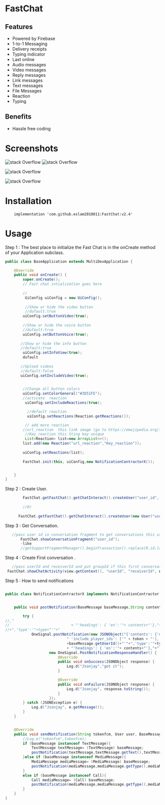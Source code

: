 # FastChat


## Features
- Powered by Firebase
- 1-to-1 Messaging
- Delivery receipts
- Typing indicator
- Last online
- Audio messages
- Video messages
- Reply messages
- Link messages
- Text messages
- File Messages
- Reaction 
- Typing

## Benefits
 - Hassle free coding



# Screenshots

 ![stack Overflow](https://scontent.fcai20-4.fna.fbcdn.net/v/t1.15752-9/241004658_2949826991945775_4212666001145548843_n.jpg?_nc_cat=107&ccb=1-5&_nc_sid=ae9488&_nc_eui2=AeF2OXBvDv_W-Ue_CSGAUpA8IFuF1UZo2D0gW4XVRmjYPciYlb4hcFQXPDbAtXOKDRFOzqrSL1TpM-EhJ2XeBzT2&_nc_ohc=wCZU5QBrijUAX9EcyYo&_nc_ht=scontent.fcai20-4.fna&oh=f9f0b46e105d01e8c1a630d19e873279&oe=6156F338)
![stack Overflow](https://scontent.fcai20-4.fna.fbcdn.net/v/t1.15752-9/241159576_559584655460376_3607386523307528977_n.jpg?_nc_cat=106&ccb=1-5&_nc_sid=ae9488&_nc_eui2=AeGmzJ84SzLpPuvvzsU7DPjxwcLOMYXPqXDBws4xhc-pcO8fVXiWSYY7Qk7GVPJiTqd89pCZv2KhWYqfEJ2nmL4d&_nc_ohc=4yvY70akuHMAX9ZpS6X&tn=FjFhx3Ta03IebPj8&_nc_ht=scontent.fcai20-4.fna&oh=bc06e36947aa519d233a9abbeaaeae07&oe=6153B328)

![stack Overflow](https://scontent.fcai20-4.fna.fbcdn.net/v/t1.15752-9/241043273_3147401568827902_7968897454293483005_n.jpg?_nc_cat=111&ccb=1-5&_nc_sid=ae9488&_nc_eui2=AeEp7hsPERCikoFieePwX6bunR_ye0tdQtCdH_J7S11C0Gq2sYTyISvZ1l8oOOIE7CwMv4EkmIUAE91NokA614I9&_nc_ohc=jV0iYh6wGNMAX8a0tVb&tn=FjFhx3Ta03IebPj8&_nc_ht=scontent.fcai20-4.fna&oh=818dd2f25694651841e506b3bb2ae0ea&oe=61560302)

![stack Overflow](https://scontent.fcai20-4.fna.fbcdn.net/v/t1.15752-9/241119080_1252716121867864_9190347114298855021_n.jpg?_nc_cat=106&ccb=1-5&_nc_sid=ae9488&_nc_eui2=AeFsetIkOm6fjJC07KhCWNuxVttNCBs8XUBW200IGzxdQAHmDaitiPJURJj10rjbliYTYPso7BygMr-l0-bPA9OF&_nc_ohc=BVB1EXRe1X4AX9oGrqe&_nc_ht=scontent.fcai20-4.fna&oh=2512734ad2698c1707da2d615016b8c2&oe=61569AB9)

# Installation

```
    implementation 'com.github.eslam2010011:FastChat:v2.4'

```


# Usage
Step 1 : The best place to initialize the Fast Chat is in the onCreate method of your Application subclass.
```java
public class BaseApplication extends MultiDexApplication {

    @Override
    public void onCreate() {
        super.onCreate();
        // Fast chat intialization goes here
        
        //
         UiConfig uiConfig = new UiConfig();
         
         //Show or hide the video button 
         //dufault:true
        uiConfig.setButtonVideo(true);
        
        //Show or hide the voice button 
        //dufault:true
        uiConfig.setButtonVoice(true);
        
       //Show or hide the info button 
       //dufault:true
        uiConfig.setInfoView(true);
        dufault
       
       //Upload videos
       //dufault:false
       uiConfig.setIncludeVideo(true);

                
        //Change all button colors
        uiConfig.setColorGeneral("#3D51FE");
        //activate  reaction 
         uiConfig.setIncludeReactions(true);

          //default reaction
          uiConfig.setReactions(Reaction.getReactions());

         // add more reaction 
        //url_reaction  this link image (go to https://emojipedia.org/facebook/   and copy link any reaction image and pass to url_reaction  )
         //Key_reaction this Sting key unique 
         List<Reaction> list=new ArrayList<>();
        list.add(new Reaction("url_reaction","Key_reaction"));
        
        uiConfig.setReactions(list);
        
        FastChat.init(this, uiConfig,new NotificationContractorX());


    }
}
```


Step 2 : Create User.
```java
        FastChat.getFastChat().getChatInteract().createUser("user_id", "userName");
        
        //Or
        
      FastChat.getFastChat().getChatInteract().createUser(new User("userName","userId","userProfile","userEmail"));

```

Step 3 : Get Conversation.
```java
   //pass user id in conversation fragment to get conversations this user
       FastChat.showConversationFragment("user_id");
       -like
       //getSupportFragmentManager().beginTransaction().replace(R.id.layout, FastChat.showConversationFragment("2")).commit();

```

Step 4 : Create First conversation .
```java
   //pass userId and receiverId and put groupId if this first conversation
 FastChat.showChatActivity(view.getContext(), "userId", "receiverId", null);
```



Step 5 : How to send notifications  
```java

public class NotificationContractorX implements NotificationContractor {


    public void postNotification(BaseMessage baseMessage,String contents, String type,String text,String name,String token) {

        try {
//,"
//                            + "'headings': { 'en':'"+ contents+"'},"+"large_icon :'"+ ""+"'"+" }
//+",'type':'"+type+"'"+"
            OneSignal.postNotification(new JSONObject("{'contents': {'en':'" + contents + "'}," +
                            " 'include_player_ids': ['" + token + "'], 'data' : { 'userId':'"
                            +baseMessage.getUserId()+"'"+",'type':'"+type+"'"+",'receiverId':'"+baseMessage.getReceiverId()+"'"+",'typeCall':'"+type+"'"+",'name':'"+name+"'"+"},"
                            + "'headings': { 'en':'"+ contents+"'},"+"large_icon :'"+ ""+"'"+" }"),
                    new OneSignal.PostNotificationResponseHandler() {
                        @Override
                        public void onSuccess(JSONObject response) {
                            Log.d("Jsonjay","got it");
                        }

                        @Override
                        public void onFailure(JSONObject response) {
                            Log.d("Jsonjay", response.toString());
                        }
                    });
        } catch (JSONException e) {
            Log.d("Jsonjay", e.getMessage());
        }
    }


    @Override
    public void sendNotification(String tokenfcm, User user, BaseMessage baseMessage) {
        //Log.e("tokenfcm",tokenfcm);
        if (baseMessage instanceof TextMessage){
            TextMessage textMessage= (TextMessage) baseMessage;
            postNotification(textMessage,textMessage.getText(),textMessage.getCategory(),textMessage.getText(),user.getUserName(),tokenfcm);
        }else if (baseMessage instanceof MediaMessage){
            MediaMessage mediaMessage= (MediaMessage) baseMessage;
            postNotification(mediaMessage,mediaMessage.getType(),mediaMessage.getCategory(),null,user.getUserName(),tokenfcm);
        }
        else if (baseMessage instanceof Call){
            Call mediaMessage= (Call) baseMessage;
            postNotification(mediaMessage,mediaMessage.getType(),mediaMessage.getCategory(),mediaMessage.getType(),user.getUserName(),tokenfcm);
        }
    }
}

```



